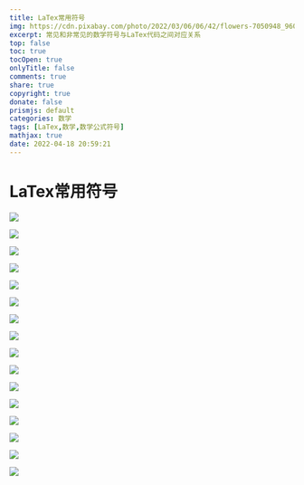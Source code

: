 ```yaml
---
title: LaTex常用符号
img: https://cdn.pixabay.com/photo/2022/03/06/06/42/flowers-7050948_960_720.jpg
excerpt: 常见和非常见的数学符号与LaTex代码之间对应关系
top: false
toc: true
tocOpen: true
onlyTitle: false
comments: true
share: true
copyright: true
donate: false
prismjs: default
categories: 数学
tags: [LaTex,数学,数学公式符号]
mathjax: true
date: 2022-04-18 20:59:21
---
```


# LaTex常用符号

![](https://s2.loli.net/2022/04/18/bztYh69LiXTE8Bw.png)

![](https://s2.loli.net/2022/04/18/ljLGwHYqdteMPRS.png)

![](https://s2.loli.net/2022/04/18/BnrJAokpV1ICqeF.png)

![](https://s2.loli.net/2022/04/18/vGAx5YdTMuNRnpI.png)

![](https://s2.loli.net/2022/04/18/RcVUrm6X7lpIvEA.png)

![](https://s2.loli.net/2022/04/18/387hO461FWEYRtS.png)

![](https://s2.loli.net/2022/04/18/xhAHJN8ecv6tdUl.png)

![](https://s2.loli.net/2022/04/18/udfjyGSZwiThc1e.png)

![](https://s2.loli.net/2022/04/18/Tmlqs9an1FMpjwg.png)

![](https://s2.loli.net/2022/04/18/WzJKajlNMquYhgp.png)

![](https://s2.loli.net/2022/04/18/sPSUtwxIH4DnCe2.png)

![](https://s2.loli.net/2022/04/18/SZYTJbkglL4DVXt.png)

![](https://s2.loli.net/2022/04/18/Kcy6vSG4nRIqpuV.png)

![](https://s2.loli.net/2022/04/18/pu7xwyJbsSBTV9R.png)

![](https://s2.loli.net/2022/04/18/RJDgNrjOBUw3Cu4.png)

![](https://s2.loli.net/2022/04/18/PV9Arq35BTjiGQ1.png)